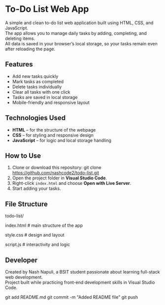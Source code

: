 # To-Do List Web App

A simple and clean to-do list web application built using HTML, CSS, and JavaScript.  
The app allows you to manage daily tasks by adding, completing, and deleting items.  
All data is saved in your browser’s local storage, so your tasks remain even after reloading the page.

## Features
- Add new tasks quickly  
- Mark tasks as completed  
- Delete tasks individually  
- Clear all tasks with one click  
- Tasks are saved in local storage  
- Mobile-friendly and responsive layout  

## Technologies Used
- **HTML** – for the structure of the webpage  
- **CSS** – for styling and responsive design  
- **JavaScript** – for logic and local storage handling  

## How to Use
1. Clone or download this repository: git clone https://github.com/nashcode2/todo-list.git
2. Open the project folder in **Visual Studio Code**.  
3. Right-click `index.html` and choose **Open with Live Server**.  
4. Start adding your tasks.  

## File Structure
todo-list/

index.html # main structure of the app

style.css # design and layout

script.js # interactivity and logic

## Developer
Created by Nash Napuli, a BSIT student passionate about learning full-stack web development.  
Project built while practicing front-end development skills in Visual Studio Code.

git add README.md
git commit -m "Added README file"
git push
 

